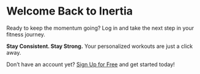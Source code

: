 # Welcome Back to Inertia

Ready to keep the momentum going? Log in and take the next step in your fitness journey.

**Stay Consistent. Stay Strong.**
Your personalized workouts are just a click away.

Don’t have an account yet?
[Sign Up for Free]('') and get started today!

